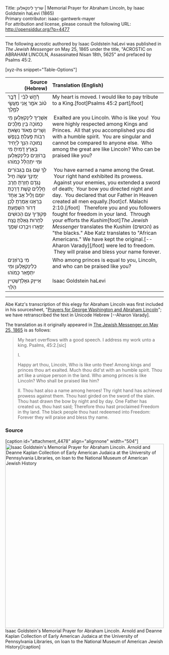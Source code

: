 <html>
<head></head>
<body>
Title: שריך לינקאלען | Memorial Prayer for Abraham Lincoln, by Isaac Goldstein haLevi (1865)<br />
Primary contributor: isaac-gantwerk-mayer<br />
For attribution and license, please consult the following URL: <a href="http://opensiddur.org/?p=4477">http://opensiddur.org/?p=4477</a>
<p />
<hr />

The following acrostic authored by Isaac Goldstein haLevi was published in <em>The Jewish Messenger</em> on May 25, 1865 under the title, "ACROSTIC on ABRAHAM LINCOLN, Assassinated Nisan 18th, 5625" and prefaced by Psalms 45:2.

[xyz-ihs snippet="Table-Options"]<table style="margin-left: auto; margin-right: auto;" class="draggable">
<thead><tr><th id="x" style="text-align: right;">Source (Hebrew)</th><th style="text-align: left;">Translation (English)</th></tr></thead><tbody>
<tr>
<td style="vertical-align:top;">
<div class="liturgy" lang="he">
רָ֘חַ֤שׁ לִבִּ֨י ׀ דָּ֘בָ֤ר ט֗וֹב אֹמֵ֣ר אָ֭נִי מַעֲשַׂ֣י לְמֶ֑לֶךְ
</span></div></td>
 
<td style="vertical-align:top;"><div class="english" lang="en">
My heart is moved. I would like to pay tribute to a King.[foot]Psalms 45:2 part[/foot]
</div></td></tr>


<tr><td style="vertical-align:top;"><div class="liturgy" lang="he">
<span class="acrostic">אַ</span>שְׁרֶיךָ לִינְקאָלֶען מִי כָמוֹכָה
<span class="acrostic">בֵּ</span>ין מְלָכִים וְשָׁרִים מְאוֹד נִשֵּׂאתָ
<span class="acrostic">רַ</span>בּוֹת פָּעַלְתָּ בְּנֶפֶשׁ נְמוּכָה
<span class="acrostic">הִ</span>נְּךָ לְיָחִיד בְּאֶרֶץ דָּמִיתָ
<span class="acrostic">מִ</span>י בָּרוֹזְנִים כְּלִינְקאָלֶען וּמִי יִתְהַלֵּל כָּמוֹהוּ
</span></div></td>
 
<td style="vertical-align:top;"><div class="english" lang="en">
<span class="acrostic">&nbsp;</span>Exalted are you Lincoln. Who is like you!
<span class="acrostic">&nbsp;</span>You were highly respected among Kings and Princes.
<span class="acrostic">&nbsp;</span>All that you accomplished you did with a humble spirit.
<span class="acrostic">&nbsp;</span>You are singular and cannot be compared to anyone else.
<span class="acrostic">&nbsp;</span>Who among the great are like Lincoln? Who can be praised like you?
</div></td></tr>


<tr><td style="vertical-align:top;"><div class="liturgy" lang="he">
<span class="acrostic">לְ</span>ךָ שֵׁם גַּם בַּגִּבּוֹרִים
<span class="acrostic">יְ</span>מִינְךָ עֹשָׂה חָיִל
<span class="acrostic">נֶ</span>גְדָם חָזַרְתָּ חֶרֶב חֲלָלִים
<span class="acrostic">קֶ</span>שֶׁת דָּרַכְתָּ יוֹמָם וָלַיִל
<span class="acrostic">אָ</span>ב אֶחָד בְּרָאָנוּ אָמַרְתָ
<span class="acrostic">לָ</span>כֵן דְּרוֹר הִשְׁמַעְתָּ פְּקוּדֶיךָ
<span class="acrostic">עַ</span>ם הַכּוּשִׁים לְחֵרוּת גָּאַלְתָּ
<span class="acrostic">נֶ</span>צַח יְפָאֲרוּ וִיבָרְכוּ שְׁמֶךָ
</span></div></td>
 
<td style="vertical-align:top;"><div class="english" lang="en">
<span class="acrostic">&nbsp;</span>You have earned a name among the Great.
<span class="acrostic">&nbsp;</span>Your right hand exhibited its prowess.
<span class="acrostic">&nbsp;</span>Against your enemies, you extended a sword of death;
<span class="acrostic">&nbsp;</span>Your bow you directed night and day.
<span class="acrostic">&nbsp;</span>You declared that our Father in Heaven created all men equally.[foot]cf. Malachi 2:10.[/foot]&nbsp;
<span class="acrostic">&nbsp;</span>Therefore you and you followers fought for freedom in your land.
<span class="acrostic">&nbsp;</span>Through your efforts the <em>Kushim</em>[foot]<em>The Jewish Messenger</em> translates the Kushim (<span class="hebrew" lang="he">הכושים</span>) as "the blacks." Abe Katz translates to "African Americans." We have kept the original.[--Aharon Varady][/foot] were led to freedom.
<span class="acrostic">&nbsp;</span>They will praise and bless your name forever.
</div></td></tr>


<tr><td style="vertical-align:top;"><div class="liturgy" lang="he">
מִי בָּרוֹזְנִים כְּלִינְקאָלֶען 
וּמִי יִתְפָּאֵר כָּמוֹהוּ
</span></div></td>
 
<td style="vertical-align:top;"><div class="english" lang="en">
Who among princes is equal to you, Lincoln, 
and who can be praised like you?
</td></tr>


<tr><td style="vertical-align:top;"><div class="liturgy" lang="he">
אַייזֶק גּאָלְדְשְׁטֵיין הַלֵּוִי
</span></div></td>
 
<td style="vertical-align:top;"><div class="english" lang="en">
Isaac Goldstein haLevi
</div></td></tr></tbody></table>

<hr />

Abe Katz's transcription of this elegy for Abraham Lincoln was first included in his sourcesheet, "<a href="http://www.beureihatefila.com/files/Presidential_Prayers.pdf">Prayers for George Washington and Abraham Lincoln</a>"; we have retranscribed the text in Unicode Hebrew [--Aharon Varady].

The translation as it originally appeared in <a href="http://www.stevens-tech.edu/golem/llevine/history/lincoln_jews.pdf">The Jewish Messenger on May 25, 1865</a> is as follows:

<blockquote>
My heart overflows with a good speech. I address my work unto a king. Psalms, 45:2.[sic]

I.

Happy art thou, Lincoln, Who is like unto thee!
Among kings and princes thou art exalted.
Much thou did'st with an humble spirit.
Thou art like a unique person in the land.
Who among princes is like Lincoln?
Who shall be praised like him?

II.
Thou hast also a name among heroes!
Thy right hand has achieved prowess against them.
Thou hast girded on the sword of the slain.
Thou hast drawn the bow by night and by day.
One Father has created us, thou hast said;
Therefore thou hast proclaimed Freedom in thy land.
The black people thou hast redeemed into Freedom:
Forever they will praise and bless thy name.
</blockquote>

<h3>Source</h3>

[caption id="attachment_4478" align="alignnone" width="504"]<a href="https://opensiddur.org/wp-content/uploads/2012/02/Presidential_Prayers_Page_4_Image_0001.jpg" rel="attachment wp-att-4478"><img src="https://opensiddur.org/wp-content/uploads/2012/02/Presidential_Prayers_Page_4_Image_0001.jpg" alt="Isaac Goldstein&#039;s Memorial Prayer for Abraham Lincoln. Arnold and Deanne Kaplan Collection of Early American Judaica at the University of Pennsylvania Libraries, on loan to the National Museum of American Jewish History" width="504" height="585" class="size-full wp-image-4478" /></a> Isaac Goldstein's Memorial Prayer for Abraham Lincoln. Arnold and Deanne Kaplan Collection of Early American Judaica at the University of Pennsylvania Libraries, on loan to the National Museum of American Jewish History[/caption]
</body>
</html>